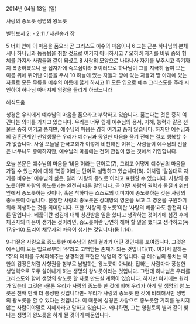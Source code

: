 2014년 04월 13일 (일)

사랑의 종노릇 생명의 왕노릇



빌립보서 2: - 2:11 / 새찬송가  장


5 너희 안에 이 마음을 품으라 곧 그리스도 예수의 마음이니
6 그는 근본 하나님의 본체시나 하나님과 동등됨을 취할 것으로 여기지 아니하시고
7 오히려 자기를 비워 종의 형체를 가지사 사람들과 같이 되셨고
8 사람의 모양으로 나타나사 자기를 낮추시고 죽기까지 복종하셨으니 곧 십자가에 죽으심이라
9 이러므로 하나님이 그를 지극히 높여 모든 이름 위에 뛰어난 이름을 주사
10 하늘에 있는 자들과 땅에 있는 자들과 땅 아래에 있는 자들로 모든 무릎을 예수의 이름에 꿇게 하시고
11 모든 입으로 예수 그리스도를 주라 시인하여 하나님 아버지께 영광을 돌리게 하셨느니라

해석도움





성경은 우리에게 예수님의 마음을 품으라고 부탁하고 있습니다. 품는다는 것은 중히 여긴다는 의미를 가지고 있습니다. 우리는 너무 쉽게 예수님의 용서, 지혜, 능력과 같은 선물은 중히 여기고 품지만, 예수님의 마음은 경히 여기고 품지 않습니다. 하지만 예수님과의 결혼관계인 신앙생활은 우리가 예수님과 동일한 마음을 품기 전에는 결코 행복할 수가 없습니다. 사실 오늘날 한국교회가 이렇게 비천해진 이유는 사람들이 예수님의 선물은 너무나도 좋아하지만, 예수님의 마음에는 전혀 관심이 없는 것에서 기인합니다.

오늘 본문은 예수님의 마음을 ‘비움’이라는 단어로(7), 그리고 어떻게 예수님의 마음을 가질 수 있는지에 대해 ‘복종’이라는 단어로 설명하고 있습니다(8). 이처럼 ‘말씀대로 자기를 비우는’ 예수님의 삶은, 달리 ‘사랑의 종노릇’이라고 표현할 수 있습니다. 사랑의 종노릇이란 사람의 종노릇과는 완전히 다른 말입니다. 곧 어떤 사람의 권력과 물질과 위협 앞에서 종노릇하는 것이나, 혹은 착하다는 스스로의 이미지에 종노릇하는 것은 사랑의 종노릇이 아닙니다. 진정한 사랑의 종노릇은 상대방의 영혼을 보고 그 영혼을 구원하기 위해 희생하는 것을 의미합니다. 또한 ‘사랑의 종노릇’이란 ‘사랑의 베풂’과도 완전히 다른 말입니다. 베풂이란 섬김에 대해 칭찬받을 일을 했다고 생각하는 것이기에 섬긴 후에 채권자의 마음이 생기는 것이라면, 종노릇이란 당연히 해야 할 일을 했다고 생각하고(눅 17:9-10) 도리어 채무자의 마음이 생기는 것입니다(롬 1:14).

9-11절은 사랑으로 종노릇한 예수님의 삶의 결과가 어떤 것인지를 보여줍니다. 그것은 예수님이 모든 입으로부터 ‘주’라고 고백받는 존재가 되는 것입니다(11). 여기서 말하는 ‘주’의 의미를 구체화해주는 성경적인 표현은 ‘생명의 주’입니다. 곧 예수님의 통치는 북한의 김정은처럼 사형권을 함부로 남발하는 왕노릇이 아니라, 접하는 사람마다 풍성한 생명력으로 모두 살아나게 하는 생명의 왕노릇이라는 것입니다. 그런데 하나님은 우리를 그리스도와 함께 생명의 왕노릇 할 자로 만드실 계획이 있습니다. 하지만 여기에는 원리가 있는데 그것은 -물론 우리가 사랑의 종노릇 한 것에 비해 우리가 하게 될 생명의 왕 노릇은 천배 만배 더 풍성한 것입니다만- 우리가 사랑의 종노릇 한 것에 비례해서만 생명의 왕노릇을 할 수 있다는 것입니다. 이 때문에 성경은 사랑으로 종노릇할 기회를 놓치지 않는 사람이야말로 지혜자라고 말하고 있습니다. 왜냐하면, 그는 영원토록 별과 같이 빛나는 생명의 왕노릇을 하게 될 것이기 때문입니다.